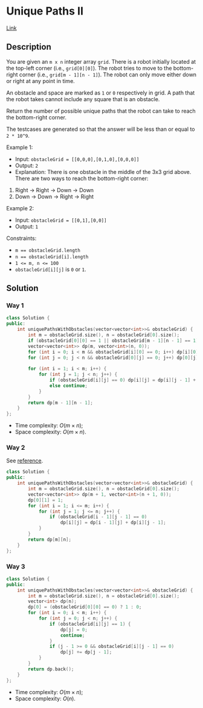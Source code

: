 # Unique Paths II

[Link](https://leetcode.com/problems/unique-paths-ii/description/)

## Description

You are given an `m x n` integer array `grid`. There is a robot initially located at the top-left corner (i.e., `grid[0][0]`). The robot tries to move to the bottom-right corner (i.e., `grid[m - 1][n - 1]`). The robot can only move either down or right at any point in time.

An obstacle and space are marked as `1` or `0` respectively in grid. A path that the robot takes cannot include any square that is an obstacle.

Return the number of possible unique paths that the robot can take to reach the bottom-right corner.

The testcases are generated so that the answer will be less than or equal to `2 * 10^9`.

Example 1:

- Input: `obstacleGrid = [[0,0,0],[0,1,0],[0,0,0]]`
- Output: `2`
- Explanation: There is one obstacle in the middle of the 3x3 grid above. There are two ways to reach the bottom-right corner:

1. Right -> Right -> Down -> Down
2. Down -> Down -> Right -> Right

Example 2:

- Input: `obstacleGrid = [[0,1],[0,0]]`
- Output: `1`

Constraints:

- `m == obstacleGrid.length`
- `n == obstacleGrid[i].length`
- `1 <= m, n <= 100`
- `obstacleGrid[i][j]` is `0` or `1`.

## Solution

### Way 1

```C++
class Solution {
public:
    int uniquePathsWithObstacles(vector<vector<int>>& obstacleGrid) {
        int m = obstacleGrid.size(), n = obstacleGrid[0].size();
        if (obstacleGrid[0][0] == 1 || obstacleGrid[m - 1][n - 1] == 1) return 0;
        vector<vector<int>> dp(m, vector<int>(n, 0));
        for (int i = 0; i < m && obstacleGrid[i][0] == 0; i++) dp[i][0] = 1;
        for (int j = 0; j < n && obstacleGrid[0][j] == 0; j++) dp[0][j] = 1;
        
        for (int i = 1; i < m; i++) {
            for (int j = 1; j < n; j++) {
                if (obstacleGrid[i][j] == 0) dp[i][j] = dp[i][j - 1] + dp[i - 1][j];
                else continue;
            }
        }
        return dp[m - 1][n - 1];
    }
};
```

- Time complexity: $O(m\times n)$;
- Space complexity: $O(m\times n)$.

### Way 2

See [reference](https://leetcode.com/problems/unique-paths-ii/solutions/23252/4ms-o-n-dp-solution-in-c-with-explanations/).

```C++
class Solution {
public:
    int uniquePathsWithObstacles(vector<vector<int>>& obstacleGrid) {
        int m = obstacleGrid.size(), n = obstacleGrid[0].size();
        vector<vector<int>> dp(m + 1, vector<int>(n + 1, 0));
        dp[0][1] = 1;
        for (int i = 1; i <= m; i++) {
            for (int j = 1; j <= n; j++) {
                if (obstacleGrid[i - 1][j - 1] == 0)
                    dp[i][j] = dp[i - 1][j] + dp[i][j - 1];
            }
        }
        return dp[m][n];
    }
};
```

### Way 3

```C++
class Solution {
public:
    int uniquePathsWithObstacles(vector<vector<int>>& obstacleGrid) {
        int m = obstacleGrid.size(), n = obstacleGrid[0].size();
        vector<int> dp(n);
        dp[0] = (obstacleGrid[0][0] == 0) ? 1 : 0;
        for (int i = 0; i < m; i++) {
            for (int j = 0; j < n; j++) {
                if (obstacleGrid[i][j] == 1) {
                    dp[j] = 0;
                    continue;
                }
                if (j - 1 >= 0 && obstacleGrid[i][j - 1] == 0)
                    dp[j] += dp[j - 1];
            }
        }
        return dp.back();
    }
};
```

- Time complexity: $O(m\times n)$;
- Space complexity: $O(n)$.
